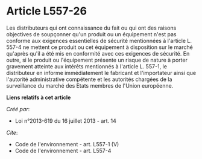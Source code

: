 # Article L557-26

Les distributeurs qui ont connaissance du fait ou qui ont des raisons objectives de soupçonner qu'un produit ou un équipement
n'est pas conforme aux exigences essentielles de sécurité mentionnées à l'article L. 557-4 ne mettent ce produit ou cet
équipement à disposition sur le marché qu'après qu'il a été mis en conformité avec ces exigences de sécurité. En outre, si le
produit ou l'équipement présente un risque de nature à porter gravement atteinte aux intérêts mentionnés à l'article L.
557-1, le distributeur en informe immédiatement le fabricant et l'importateur ainsi que l'autorité administrative compétente
et les autorités chargées de la surveillance du marché des Etats membres de l'Union européenne.

**Liens relatifs à cet article**

_Créé par_:

  - Loi n°2013-619 du 16 juillet 2013 - art. 14

_Cite_:

  - Code de l'environnement - art. L557-1 (V)
  - Code de l'environnement - art. L557-4
